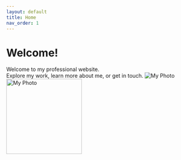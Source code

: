 ```yaml
---
layout: default
title: Home
nav_order: 1
---
```


# Welcome!

Welcome to my professional website.  
Explore my work, learn more about me, or get in touch.
![My Photo](assets/pic1.jpg)
<img src="assets/pic1.jpg" alt="My Photo" width="200"/>
